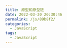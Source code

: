 ```yaml
---
title: 原型和原型链
date: 2022-03-30 20:30:46
permalink: /js/89b8f2/
categories:
  - JavaScript
tags:
  - JavaScript
---
```

